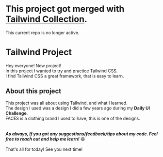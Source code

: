 # This project got merged with [Tailwind Collection](https://github.com/ohadosnat/tailwind-collection).
This current repo is no longer active.
# Tailwind Project
Hey everyone! New project! <br>
In this project I wanted to try and practice Tailwind CSS. <br>
I find Tailwind CSS a great framework, that is easy to learn.
## About this project
This project was all about using Tailwind, and what I learned. <br>
The design I used was a design I did a few years ago during my **Daily UI Challenge**. <br>
FACES is a clothing brand I used to have, this is one of the designs. <br>
<br><br>
***As always, If you got any suggestions/feedback/tips about my code. Feel free to reach out and help me learn!*** :smile:
<br><br>
That's all for today! See you next time! <br>
